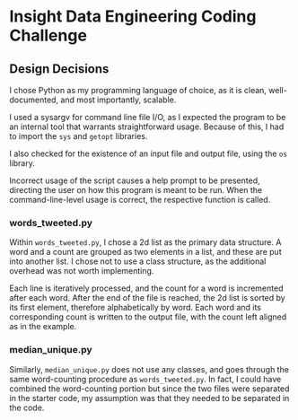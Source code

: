 Insight Data Engineering Coding Challenge
===

Design Decisions
---
I chose Python as my programming language of choice, as it is clean, well-documented, and most importantly, scalable.

I used a sysargv for command line file I/O, as I expected the program to be an internal tool that warrants straightforward usage.  Because of this, I had to import the `sys` and `getopt` libraries.

I also checked for the existence of an input file and output file, using the `os` library.

Incorrect usage of the script causes a help prompt to be presented, directing the user on how this program is meant to be run.  When the command-line-level usage is correct, the respective function is called.

### words_tweeted.py

Within `words_tweeted.py`, I chose a 2d list as the primary data structure.  A word and a count are grouped as two elements in a list, and these are put into another list.  I chose not to use a class structure, as the additional overhead was not worth implementing.

Each line is iteratively processed, and the count for a word is incremented after each word.  After the end of the file is reached, the 2d list is sorted by its first element, therefore alphabetically by word.  Each word and its corresponding count is written to the output file, with the count left aligned as in the example.

### median_unique.py

Similarly, `median_unique.py` does not use any classes, and goes through the same word-counting procedure as `words_tweeted.py`.  In fact, I could have combined the word-counting portion but since the two files were separated in the starter code, my assumption was that they needed to be separated in the code.
